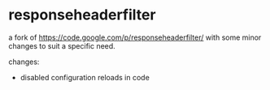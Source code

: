 responseheaderfilter
====================

a fork of https://code.google.com/p/responseheaderfilter/
with some minor changes to suit a specific need.

changes:
- disabled configuration reloads in code

